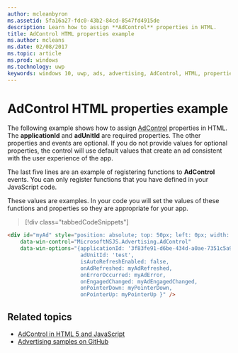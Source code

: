 ```yaml
---
author: mcleanbyron
ms.assetid: 5fa16a27-fdc0-43b2-84cd-8547fd4915de
description: Learn how to assign **AdControl** properties in HTML.
title: AdControl HTML properties example
ms.author: mcleans
ms.date: 02/08/2017
ms.topic: article
ms.prod: windows
ms.technology: uwp
keywords: windows 10, uwp, ads, advertising, AdControl, HTML, properties
---
```


# AdControl HTML properties example

The following example shows how to assign [AdControl](https://msdn.microsoft.com/library/windows/apps/microsoft.advertising.winrt.ui.adcontrol.aspx)  properties in HTML. The **applicationId** and **adUnitId** are required properties. The other properties and events are optional. If you do not provide values for optional properties, the control will use default values that create an ad consistent with the user experience of the app.

The last five lines are an example of registering functions to **AdControl** events. You can only register functions that you have defined in your JavaScript code.

These values are examples. In your code you will set the values of these functions and properties so they are appropriate for your app.

> [!div class="tabbedCodeSnippets"]
``` html
<div id="myAd" style="position: absolute; top: 50px; left: 0px; width: 300px; height: 250px; z-index: 1"
    data-win-control="MicrosoftNSJS.Advertising.AdControl"
    data-win-options="{applicationId: '3f83fe91-d6be-434d-a0ae-7351c5a997f1',
                       adUnitId: 'test',
                       isAutoRefreshEnabled: false,
                       onAdRefreshed: myAdRefreshed,
                       onErrorOccurred: myAdError,
                       onEngagedChanged: myAdEngagedChanged,
                       onPointerDown: myPointerDown,
                       onPointerUp: myPointerUp }" />
```

## Related topics

* [AdControl in HTML 5 and JavaScript](adcontrol-in-html-5-and-javascript.md)
* [Advertising samples on GitHub](http://aka.ms/githubads)

 
